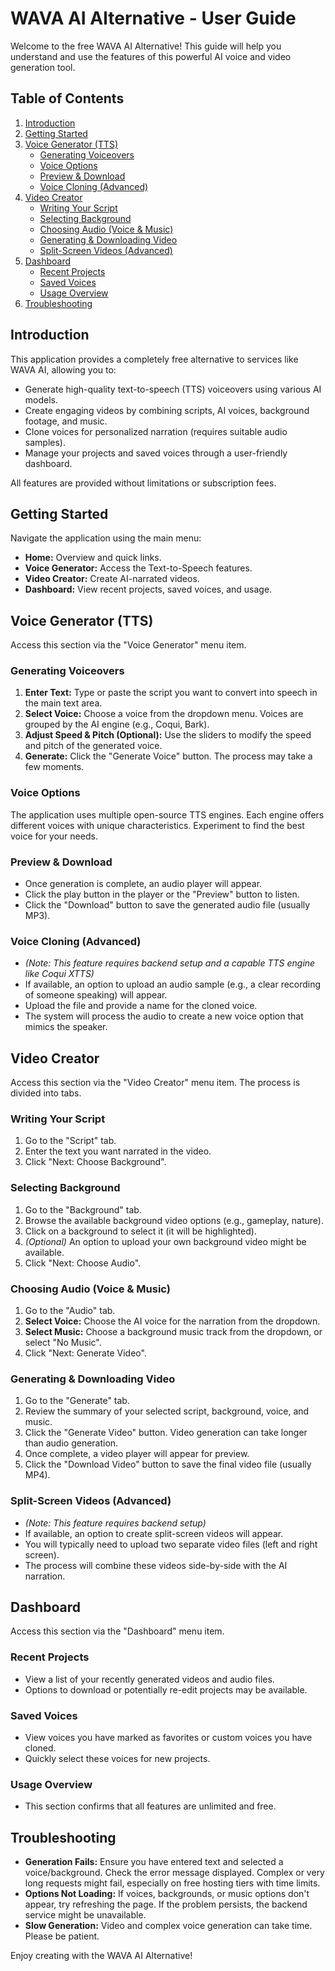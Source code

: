 # WAVA AI Alternative - User Guide

Welcome to the free WAVA AI Alternative! This guide will help you understand and use the features of this powerful AI voice and video generation tool.

## Table of Contents

1.  [Introduction](#introduction)
2.  [Getting Started](#getting-started)
3.  [Voice Generator (TTS)](#voice-generator-tts)
    *   [Generating Voiceovers](#generating-voiceovers)
    *   [Voice Options](#voice-options)
    *   [Preview & Download](#preview--download)
    *   [Voice Cloning (Advanced)](#voice-cloning-advanced)
4.  [Video Creator](#video-creator)
    *   [Writing Your Script](#writing-your-script)
    *   [Selecting Background](#selecting-background)
    *   [Choosing Audio (Voice & Music)](#choosing-audio-voice--music)
    *   [Generating & Downloading Video](#generating--downloading-video)
    *   [Split-Screen Videos (Advanced)](#split-screen-videos-advanced)
5.  [Dashboard](#dashboard)
    *   [Recent Projects](#recent-projects)
    *   [Saved Voices](#saved-voices)
    *   [Usage Overview](#usage-overview)
6.  [Troubleshooting](#troubleshooting)

## Introduction

This application provides a completely free alternative to services like WAVA AI, allowing you to:

*   Generate high-quality text-to-speech (TTS) voiceovers using various AI models.
*   Create engaging videos by combining scripts, AI voices, background footage, and music.
*   Clone voices for personalized narration (requires suitable audio samples).
*   Manage your projects and saved voices through a user-friendly dashboard.

All features are provided without limitations or subscription fees.

## Getting Started

Navigate the application using the main menu:

*   **Home:** Overview and quick links.
*   **Voice Generator:** Access the Text-to-Speech features.
*   **Video Creator:** Create AI-narrated videos.
*   **Dashboard:** View recent projects, saved voices, and usage.

## Voice Generator (TTS)

Access this section via the "Voice Generator" menu item.

### Generating Voiceovers

1.  **Enter Text:** Type or paste the script you want to convert into speech in the main text area.
2.  **Select Voice:** Choose a voice from the dropdown menu. Voices are grouped by the AI engine (e.g., Coqui, Bark).
3.  **Adjust Speed & Pitch (Optional):** Use the sliders to modify the speed and pitch of the generated voice.
4.  **Generate:** Click the "Generate Voice" button. The process may take a few moments.

### Voice Options

The application uses multiple open-source TTS engines. Each engine offers different voices with unique characteristics. Experiment to find the best voice for your needs.

### Preview & Download

*   Once generation is complete, an audio player will appear.
*   Click the play button in the player or the "Preview" button to listen.
*   Click the "Download" button to save the generated audio file (usually MP3).

### Voice Cloning (Advanced)

*   *(Note: This feature requires backend setup and a capable TTS engine like Coqui XTTS)*
*   If available, an option to upload an audio sample (e.g., a clear recording of someone speaking) will appear.
*   Upload the file and provide a name for the cloned voice.
*   The system will process the audio to create a new voice option that mimics the speaker.

## Video Creator

Access this section via the "Video Creator" menu item. The process is divided into tabs.

### Writing Your Script

1.  Go to the "Script" tab.
2.  Enter the text you want narrated in the video.
3.  Click "Next: Choose Background".

### Selecting Background

1.  Go to the "Background" tab.
2.  Browse the available background video options (e.g., gameplay, nature).
3.  Click on a background to select it (it will be highlighted).
4.  *(Optional)* An option to upload your own background video might be available.
5.  Click "Next: Choose Audio".

### Choosing Audio (Voice & Music)

1.  Go to the "Audio" tab.
2.  **Select Voice:** Choose the AI voice for the narration from the dropdown.
3.  **Select Music:** Choose a background music track from the dropdown, or select "No Music".
4.  Click "Next: Generate Video".

### Generating & Downloading Video

1.  Go to the "Generate" tab.
2.  Review the summary of your selected script, background, voice, and music.
3.  Click the "Generate Video" button. Video generation can take longer than audio generation.
4.  Once complete, a video player will appear for preview.
5.  Click the "Download Video" button to save the final video file (usually MP4).

### Split-Screen Videos (Advanced)

*   *(Note: This feature requires backend setup)*
*   If available, an option to create split-screen videos will appear.
*   You will typically need to upload two separate video files (left and right screen).
*   The process will combine these videos side-by-side with the AI narration.

## Dashboard

Access this section via the "Dashboard" menu item.

### Recent Projects

*   View a list of your recently generated videos and audio files.
*   Options to download or potentially re-edit projects may be available.

### Saved Voices

*   View voices you have marked as favorites or custom voices you have cloned.
*   Quickly select these voices for new projects.

### Usage Overview

*   This section confirms that all features are unlimited and free.

## Troubleshooting

*   **Generation Fails:** Ensure you have entered text and selected a voice/background. Check the error message displayed. Complex or very long requests might fail, especially on free hosting tiers with time limits.
*   **Options Not Loading:** If voices, backgrounds, or music options don't appear, try refreshing the page. If the problem persists, the backend service might be unavailable.
*   **Slow Generation:** Video and complex voice generation can take time. Please be patient.

Enjoy creating with the WAVA AI Alternative!
